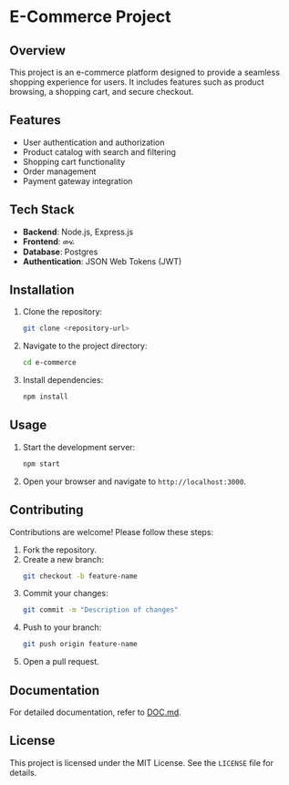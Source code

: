 # E-Commerce Project

## Overview
This project is an e-commerce platform designed to provide a seamless shopping experience for users. It includes features such as product browsing, a shopping cart, and secure checkout.

## Features
- User authentication and authorization
- Product catalog with search and filtering
- Shopping cart functionality
- Order management
- Payment gateway integration

## Tech Stack
- **Backend**: Node.js, Express.js
- **Frontend**: ወፍ
- **Database**: Postgres
- **Authentication**: JSON Web Tokens (JWT)

## Installation
1. Clone the repository:
   ```bash
   git clone <repository-url>
   ```
2. Navigate to the project directory:
   ```bash
   cd e-commerce
   ```
3. Install dependencies:
   ```bash
   npm install
   ```

## Usage
1. Start the development server:
   ```bash
   npm start
   ```
2. Open your browser and navigate to `http://localhost:3000`.

## Contributing
Contributions are welcome! Please follow these steps:
1. Fork the repository.
2. Create a new branch:
   ```bash
   git checkout -b feature-name
   ```
3. Commit your changes:
   ```bash
   git commit -m "Description of changes"
   ```
4. Push to your branch:
   ```bash
   git push origin feature-name
   ```
5. Open a pull request.

## Documentation
For detailed documentation, refer to [DOC.md](DOC.md).

## License
This project is licensed under the MIT License. See the `LICENSE` file for details.
